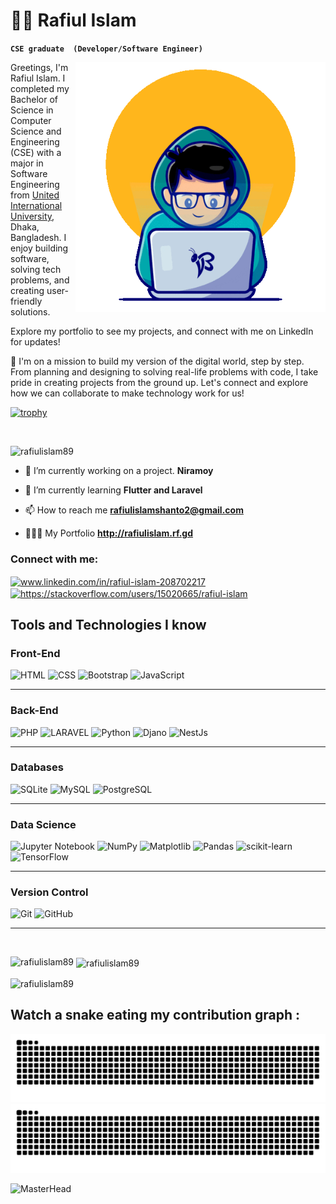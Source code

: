 
# 🏄‍♂️ Rafiul Islam

**`CSE graduate  (Developer/Software Engineer)`**



<img align="right" alt="Coding" width="400" src="https://github.com/rafiulislam89/rafiulislam89/blob/2383a17a59c10dcfd8f4898b9bb35954be8831c9/IMG_2548.gif" />

Greetings, I'm Rafiul Islam. I completed my Bachelor of Science in Computer Science and Engineering (CSE) with a major in Software Engineering from <a href="https://www.uiu.ac.bd/">United International University</a>, Dhaka, Bangladesh. I enjoy building software, solving tech problems, and creating user-friendly solutions.

Explore my portfolio to see my projects, and connect with me on LinkedIn for updates!



🚀 I'm on a mission to build my version of the digital world, step by step. From planning and designing to solving real-life problems with code, 
I take pride in creating projects from the ground up. Let's connect and explore how we can collaborate to make technology work for us!


[![trophy](https://github-profile-trophy.vercel.app/?username=ryo-ma&theme=onedark)](https://github.com/ryo-ma/github-profile-trophy)
<p align="left"> <a href="https://twitter.com/" target="blank"><img src="https://img.shields.io/twitter/follow/?logo=twitter&style=for-the-badge" alt="" /></a> </p>

<p align="left"> <img src="https://komarev.com/ghpvc/?username=rafiulislam89&label=Profile%20views&color=0e75b6&style=flat" alt="rafiulislam89" /> </p>

- 🔭 I’m currently working on a project. **Niramoy**

- 🌱 I’m currently learning **Flutter and Laravel**

- 📫 How to reach me **rafiulislamshanto2@gmail.com**

- 🚶‍♂️‍➡️ My Portfolio **http://rafiulislam.rf.gd**

<h3 align="left">Connect with me:</h3>
<p align="left">
<a href="https://linkedin.com/in/www.linkedin.com/in/rafiul-islam-208702217" target="blank"><img align="center" src="https://raw.githubusercontent.com/rahuldkjain/github-profile-readme-generator/master/src/images/icons/Social/linked-in-alt.svg" alt="www.linkedin.com/in/rafiul-islam-208702217" height="30" width="40" /></a>
<a href="https://stackoverflow.com/users/https://stackoverflow.com/users/15020665/rafiul-islam" target="blank"><img align="center" src="https://raw.githubusercontent.com/rahuldkjain/github-profile-readme-generator/master/src/images/icons/Social/stack-overflow.svg" alt="https://stackoverflow.com/users/15020665/rafiul-islam" height="30" width="40" /></a>
</p>

## Tools and Technologies I know

### Front-End
![HTML](https://img.shields.io/badge/HTML-239120?style=for-the-badge&logo=html5&logoColor=white) ![CSS](https://img.shields.io/badge/CSS-0037ff?&style=for-the-badge&logo=css3&logoColor=white) ![Bootstrap](https://img.shields.io/badge/bootstrap-%23563D7C.svg?logo=bootstrap&logoColor=white&style=for-the-badge) ![JavaScript](https://img.shields.io/badge/javascript-%23323330.svg?logo=javascript&logoColor=%23F7DF1E&style=for-the-badge)

<hr>

### Back-End

![PHP](https://img.shields.io/badge/PHP-777BB4?style=for-the-badge&logo=php&logoColor=white) 
![LARAVEL](https://img.shields.io/badge/Laravel-FF2D20?style=for-the-badge&logo=laravel&logoColor=white) 
![Python](https://img.shields.io/badge/Python-14354C?style=for-the-badge&logo=python&logoColor=white) 
![Djano](https://img.shields.io/badge/Django-092E20?style=for-the-badge&logo=django&logoColor=white)
![NestJs](https://img.shields.io/badge/NestJs-E0234E?style=for-the-badge&logo=NestJs&logoColor=white)

<hr>

### Databases
![SQLite](https://img.shields.io/badge/SQLite-07405E?style=for-the-badge&logo=sqlite&logoColor=white) ![MySQL](https://img.shields.io/badge/MySQL-00000F?style=for-the-badge&logo=mysql&logoColor=white) ![PostgreSQL](https://img.shields.io/badge/PostgreSQL-316192?style=for-the-badge&logo=postgresql&logoColor=white)

<hr>

### Data Science

![Jupyter Notebook](https://img.shields.io/badge/jupyter-%23FA0F00.svg?style=for-the-badge&logo=jupyter&logoColor=white)
![NumPy](https://img.shields.io/badge/numpy-%23013243.svg?style=for-the-badge&logo=numpy&logoColor=white)
![Matplotlib](https://img.shields.io/badge/Matplotlib-%23ffffff.svg?style=for-the-badge&logo=Matplotlib&logoColor=black)
![Pandas](https://img.shields.io/badge/pandas-%23150458.svg?style=for-the-badge&logo=pandas&logoColor=white)
![scikit-learn](https://img.shields.io/badge/scikit--learn-%23F7931E.svg?style=for-the-badge&logo=scikit-learn&logoColor=white)
![TensorFlow](https://img.shields.io/badge/TensorFlow-FF6F00?style=for-the-badge&logo=tensorflow&logoColor=white)

<hr>

### Version Control

![Git](https://img.shields.io/badge/git-%23F05033.svg?logo=git&logoColor=white&style=for-the-badge) ![GitHub](https://img.shields.io/badge/github-%23121011.svg?logo=github&logoColor=white&style=for-the-badge)

<hr>

<br>


<p><img align="left" src="https://github-readme-stats.vercel.app/api/top-langs?username=rafiulislam89&show_icons=true&locale=en&layout=compact" alt="rafiulislam89" /></p>

<p>&nbsp;<img align="center" src="https://github-readme-stats.vercel.app/api?username=rafiulislam89&show_icons=true&locale=en" alt="rafiulislam89" /></p>

<p><img align="center" src="https://github-readme-streak-stats.herokuapp.com/?user=rafiulislam89&" alt="rafiulislam89" /></p>

## Watch a snake eating my contribution graph :
![github contribution grid snake animation](https://raw.githubusercontent.com/kinshuk-code-1729/kinshuk-code-1729/output/github-contribution-grid-snake-dark.svg#gh-dark-mode-only)
![github contribution grid snake animation](https://raw.githubusercontent.com/kinshuk-code-1729/kinshuk-code-1729/output/github-contribution-grid-snake.svg#gh-light-mode-only)


![MasterHead](
https://github.com/rafiulislam89/rafiulislam89/blob/2255c8ea7c841d19db59051b3d3d0607e9a07681/Thank%20you.gif)

